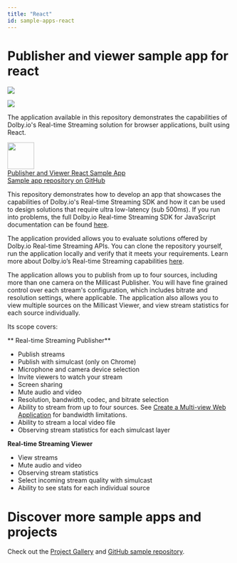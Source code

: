 ```yaml
---
title: "React"
id: sample-apps-react
---
```

# Publisher and viewer sample app for react


![](/img/millicast/01.00.00_Publisher_Documentation_1200x600.jpg)




![](/img/millicast/01.00.00_Viewer_Documentation_1200x600.jpg)



The application available in this repository demonstrates the capabilities of Dolby.io's Real-time Streaming solution for browser applications, built using React.

<div class="dolbyio-cards-container">
 <a class="dolbyio-card" href="https://github.com/dolbyio-samples/rts-app-react-publisher-viewer">
 <div class="dolbyio-card-image">
 <img width="60px" src="https://files.readme.io/a23db34-React-icon.svg"/>
 </div>
 <div class="dolbyio-card-header">Publisher and Viewer React Sample App</div>
 <div class="dolbyio-card-description">
 Sample app repository on GitHub
 </div>
  </a>
</div>

This repository demonstrates how to develop an app that showcases the capabilities of Dolby.io's Real-time Streaming SDK and how it can be used to design solutions that require ultra low-latency (sub 500ms). If you run into problems, the full Dolby.io Real-time Streaming SDK for JavaScript documentation can be found [here](/millicast/client-sdks/web.md).

The application provided allows you to evaluate solutions offered by Dolby.io Real-time Streaming APIs. You can clone the repository yourself, run the application locally and verify that it meets your requirements. Learn more about Dolby.io’s Real-time Streaming capabilities [here](https://dolby.io/products/real-time-streaming/).

The application allows you to publish from up to four sources, including more than one camera on the Millicast Publisher. You will have fine grained control over each stream's configuration, which includes bitrate and resolution settings, where applicable. The application also allows you to view multiple sources on the Millicast Viewer, and view stream statistics for each source individually.

Its scope covers:

** Real-time Streaming Publisher**

- Publish streams
- Publish with simulcast (only on Chrome)
- Microphone and camera device selection
- Invite viewers to watch your stream
- Screen sharing
- Mute audio and video
- Resolution, bandwidth, codec, and bitrate selection
- Ability to stream from up to four sources. See [Create a Multi-view Web Application](/millicast/playback/multiview.md) for bandwidth limitations.
- Ability to stream a local video file
- Observing stream statistics for each simulcast layer

**Real-time Streaming Viewer**

- View streams
- Mute audio and video
- Observing stream statistics
- Select incoming stream quality with simulcast
- Ability to see stats for each individual source

# Discover more sample apps and projects

Check out the [Project Gallery](https://dolby.io/project-gallery/) and [GitHub sample repository](https://github.com/dolbyio-samples).
